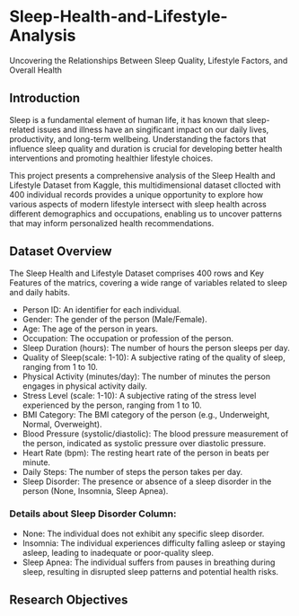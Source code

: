 # Sleep-Health-and-Lifestyle-Analysis
Uncovering the Relationships Between Sleep Quality, Lifestyle Factors, and Overall Health

## Introduction
Sleep is a fundamental element of human life, it has known that sleep-related issues and illness have an singificant impact on our daily lives, productivity, and long-term wellbeing. Understanding the factors that influence sleep quality and duration is crucial for developing better health interventions and promoting healthier lifestyle choices.

This project presents a comprehensive analysis of the Sleep Health and Lifestyle Dataset from Kaggle, this multidimensional dataset cllocted with 400 individual records provides a unique opportunity to explore how various aspects of modern lifestyle intersect with sleep health across different demographics and occupations, enabling us to uncover patterns that may inform personalized health recommendations.

## Dataset Overview
The Sleep Health and Lifestyle Dataset comprises 400 rows and Key Features of the matrics, covering a wide range of variables related to sleep and daily habits.

- Person ID: An identifier for each individual.
- Gender: The gender of the person (Male/Female).
- Age: The age of the person in years.
- Occupation: The occupation or profession of the person.
- Sleep Duration (hours): The number of hours the person sleeps per day.
- Quality of Sleep(scale: 1-10): A subjective rating of the quality of sleep, ranging from 1 to 10.
- Physical Activity (minutes/day): The number of minutes the person engages in physical activity daily.
- Stress Level (scale: 1-10): A subjective rating of the stress level experienced by the person, ranging from 1 to 10.
- BMI Category: The BMI category of the person (e.g., Underweight, Normal, Overweight).
- Blood Pressure (systolic/diastolic): The blood pressure measurement of the person, indicated as systolic pressure over diastolic pressure.
- Heart Rate (bpm): The resting heart rate of the person in beats per minute.
- Daily Steps: The number of steps the person takes per day.
- Sleep Disorder: The presence or absence of a sleep disorder in the person (None, Insomnia, Sleep Apnea).

### Details about Sleep Disorder Column:

- None: The individual does not exhibit any specific sleep disorder.
- Insomnia: The individual experiences difficulty falling asleep or staying asleep, leading to inadequate or poor-quality sleep.
- Sleep Apnea: The individual suffers from pauses in breathing during sleep, resulting in disrupted sleep patterns and potential health risks. 

## Research Objectives
